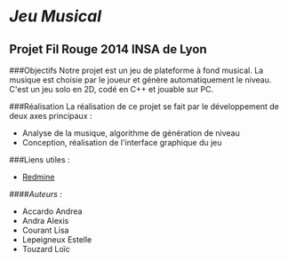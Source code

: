 # _Jeu Musical_
## Projet Fil Rouge 2014 INSA de Lyon
###Objectifs
Notre projet est un jeu de plateforme à fond musical. La musique est choisie par le joueur et génère automatiquement le niveau. C'est un jeu solo en 2D, codé en C++ et jouable sur PC.

###Réalisation
La réalisation de ce projet se fait par le développement de deux axes principaux :
* Analyse de la musique, algorithme de génération de niveau
* Conception, réalisation de l'interface graphique du jeu 

###Liens utiles :
* [Redmine](https://shareif.insa-lyon.fr/redmine/projects/filrouge_jeu_musique)

####_Auteurs :_ 
* Accardo Andrea
* Andra Alexis
* Courant Lisa
* Lepeigneux Estelle
* Touzard Loïc
